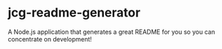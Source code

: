 # jcg-readme-generator
A Node.js application that generates a great README for you so you can concentrate on development!
